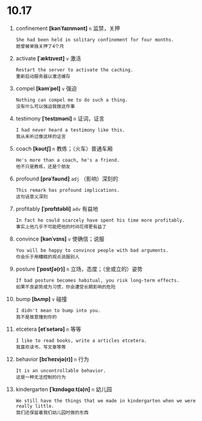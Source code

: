 # 10.17



1. confinement **[kənˈfaɪnmənt]** `n` 监禁，关押
    ```
    She had been held in solitary confinement for four months.
    她曾被单独关押了4个月
    ```

2. activate **[ˈæktɪveɪt]** `v` 激活
    ```
    Restart the server to activate the caching.
    重新启动服务器以激活缓存
    ```

3. compel **[kəmˈpel]** `v` 强迫
    ```
    Nothing can compel me to do such a thing.
    没有什么可以强迫我做这件事
    ```

4. testimony **[ˈtestɪməni]** `n` 证词，证言
    ```
    I had never heard a testimony like this.
    我从未听过像这样的证言
    ```

5. coach **[kəʊtʃ]** `n` 教练；（火车）普通车厢
    ```
    He's more than a coach, he's a friend.
    他不只是教练，还是个朋友
    ```

6. profound **[prəˈfaʊnd]** `adj` （影响）深刻的
    ```
    This remark has profound implications.
    这句话意义深刻
    ```

7. profitably **[ˈprɒfɪtəbli]** `adv` 有益地
    ```
    In fact he could scarcely have spent his time more profitably.
    事实上他几乎不可能把他的时间花得更有益了
    ```

8. convince **[kənˈvɪns]** `v` 使确信；说服
    ```
    You will be happy to convince people with bad arguments.
    你会乐于用糟糕的观点说服别人
    ```

9. posture **[ˈpɒstʃə(r)]** `n` 立场，态度；（坐或立的）姿势
    ```
    If bad posture becomes habitual, you risk long-term effects.
    如果不良姿势成为习惯，你会遭受长期影响的危险
    ```

10. bump **[bʌmp]** `v` 碰撞
    ```
    I didn't mean to bump into you.
    我不是故意撞到你的
    ```

11. etcetera **[etˈsetərə]** `n` 等等
    ```
    I like to read books, write a articles etcetera.
    我喜欢读书，写文章等等
    ```

12. behavior **[bɪˈheɪvjə(r)]** `n` 行为
    ```
    It is an uncontrollable behavior.
    这是一种无法控制的行为
    ```

13. kindergarten **[ˈkɪndəɡɑːt(ə)n]** `n` 幼儿园
    ```
    We still have the things that we made in kindergarten when we were really little.
    我们还保留着我们幼儿园时做的东西
    ```
